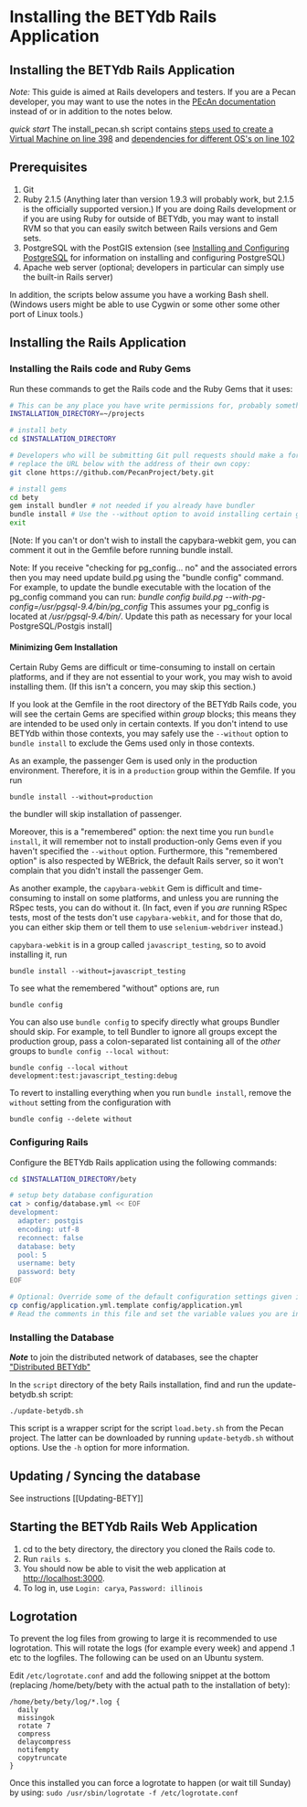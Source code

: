 # Installing the BETYdb Rails Application

## Installing the BETYdb Rails Application

_Note:_ This guide is aimed at Rails developers and testers. If you are a Pecan developer, you may want to use the notes in the [PEcAn documentation](https://pecan.gitbooks.io/pecan-documentation/content/installation/Installing-PEcAn.html) instead of or in addition to the notes below.

_quick start_ The install\_pecan.sh script contains [steps used to create a Virtual Machine on line 398](https://github.com/PecanProject/pecan/blob/master/scripts/install_pecan.sh#L398) and [dependencies for different OS's on line 102](https://github.com/PecanProject/pecan/blob/master/scripts/install_pecan.sh#L102)

## Prerequisites

1. Git
2. Ruby 2.1.5 \(Anything later than version 1.9.3 will probably work, but 2.1.5 is the officially supported version.\) If you are doing Rails development or if you are using Ruby for outside of BETYdb, you may want to install RVM so that you can easily switch between Rails versions and Gem sets.
3. PostgreSQL with the PostGIS extension \(see [Installing and Configuring PostgreSQL](https://github.com/pecan/betydb-documentation/tree/45c7ab9a5cfb24bf1d388d985fd94be529e58c99/Installing-PostgreSQL/README.md) for information on installing and configuring PostgreSQL\)
4. Apache web server \(optional; developers in particular can simply use the built-in Rails server\)

In addition, the scripts below assume you have a working Bash shell. \(Windows users might be able to use Cygwin or some other some other port of Linux tools.\)

## Installing the Rails Application

### Installing the Rails code and Ruby Gems

Run these commands to get the Rails code and the Ruby Gems that it uses:

```bash
# This can be any place you have write permissions for, probably something under your home directory:
INSTALLATION_DIRECTORY=~/projects

# install bety
cd $INSTALLATION_DIRECTORY

# Developers who will be submitting Git pull requests should make a fork of bety.git on GitHub and then
# replace the URL below with the address of their own copy:
git clone https://github.com/PecanProject/bety.git

# install gems
cd bety
gem install bundler # not needed if you already have bundler
bundle install # Use the --without option to avoid installing certain groups of Gems; see below.
exit
```

\[Note: If you can't or don't wish to install the capybara-webkit gem, you can comment it out in the Gemfile before running bundle install.

Note: If you receive "checking for pg\_config... no" and the associated errors then you may need update build.pg using the "bundle config" command. For example, to update the bundle executable with the location of the pg\_config command you can run: _bundle config build.pg --with-pg-config=/usr/pgsql-9.4/bin/pg\_config_ This assumes your pg\_config is located at _/usr/pgsql-9.4/bin/_. Update this path as necessary for your local PostgreSQL/Postgis install\]

#### Minimizing Gem Installation

Certain Ruby Gems are difficult or time-consuming to install on certain platforms, and if they are not essential to your work, you may wish to avoid installing them. \(If this isn't a concern, you may skip this section.\)

If you look at the Gemfile in the root directory of the BETYdb Rails code, you will see the certain Gems are specified within _group_ blocks; this means they are intended to be used only in certain contexts. If you don't intend to use BETYdb within those contexts, you may safely use the `--without` option to `bundle install` to exclude the Gems used only in those contexts.

As an example, the passenger Gem is used only in the production environment. Therefore, it is in a `production` group within the Gemfile. If you run

```text
bundle install --without=production
```

the bundler will skip installation of passenger.

Moreover, this is a "remembered" option: the next time you run `bundle install`, it will remember not to install production-only Gems even if you haven't specified the `--without` option. Furthermore, this "remembered option" is also respected by WEBrick, the default Rails server, so it won't complain that you didn't install the passenger Gem.

As another example, the `capybara-webkit` Gem is difficult and time-consuming to install on some platforms, and unless you are running the RSpec tests, you can do without it. \(In fact, even if you _are_ running RSpec tests, most of the tests don't use `capybara-webkit`, and for those that do, you can either skip them or tell them to use `selenium-webdriver` instead.\)

`capybara-webkit` is in a group called `javascript_testing`, so to avoid installing it, run

```text
bundle install --without=javascript_testing
```

To see what the remembered "without" options are, run

```text
bundle config
```

You can also use `bundle config` to specify directly what groups Bundler should skip. For example, to tell Bundler to ignore all groups except the production group, pass a colon-separated list containing all of the _other_ groups to `bundle config --local without`:

```text
bundle config --local without development:test:javascript_testing:debug
```

To revert to installing everything when you run `bundle install`, remove the `without` setting from the configuration with

```text
bundle config --delete without
```

### Configuring Rails

Configure the BETYdb Rails application using the following commands:

```bash
cd $INSTALLATION_DIRECTORY/bety

# setup bety database configuration
cat > config/database.yml << EOF
development:
  adapter: postgis
  encoding: utf-8
  reconnect: false
  database: bety
  pool: 5
  username: bety
  password: bety
EOF

# Optional: Override some of the default configuration settings given in config/defaults.yml.
cp config/application.yml.template config/application.yml
# Read the comments in this file and set the variable values you are interested in; delete the other settings.
```

### Installing the Database

_**Note**_ to join the distributed network of databases, see the chapter ["Distributed BETYdb"](../betydb-system-administration/distributed-betydb.md)

In the `script` directory of the bety Rails installation, find and run the update-betydb.sh script:

```text
./update-betydb.sh
```

This script is a wrapper script for the script `load.bety.sh` from the Pecan project. The latter can be downloaded by running `update-betydb.sh` without options. Use the `-h` option for more information.

## Updating / Syncing the database

See instructions \[\[Updating-BETY\]\]

## Starting the BETYdb Rails Web Application

1. cd to the bety directory, the directory you cloned the Rails code to.
2. Run `rails s`.
3. You should now be able to visit the web application at [http://localhost:3000](http://localhost:3000).
4. To log in, use `Login: carya`, `Password: illinois`

## Logrotation

To prevent the log files from growing to large it is recommended to use logrotation. This will rotate the logs \(for example every week\) and append .1 etc to the logfiles. The following can be used on an Ubuntu system.

Edit `/etc/logrotate.conf` and add the following snippet at the bottom \(replacing /home/bety/bety with the actual path to the installation of bety\):

```text
/home/bety/bety/log/*.log {
  daily
  missingok
  rotate 7
  compress
  delaycompress
  notifempty
  copytruncate
}
```

Once this installed you can force a logrotate to happen \(or wait till Sunday\) by using: `sudo /usr/sbin/logrotate -f /etc/logrotate.conf`


